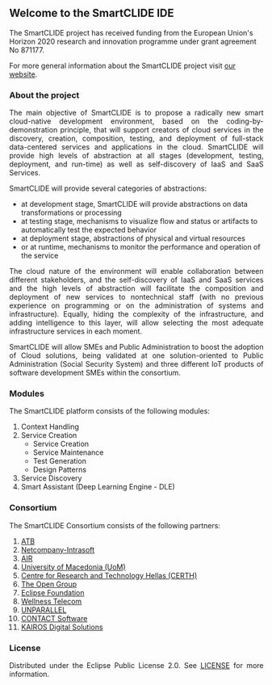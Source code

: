 ## Welcome to the SmartCLIDE IDE
<div style="text-align: left;">
	<p>
		The SmartCLIDE project has received funding from the European Union's Horizon 2020 research and innovation programme under grant agreement No 871177.
	</p>
	<p>
		For more general information about the SmartCLIDE project visit <a href="https://smartclide.eu/">our website</a>.
	</p>
</div>

### About the project

<div style="text-align: justify;">
	<p>
		The main objective of SmartCLIDE is to propose a radically new smart cloud-native development environment, based on the coding-by-demonstration principle, that will support creators of cloud services in the discovery, creation, composition, testing, and deployment of full-stack data-centered services and applications in the cloud. SmartCLIDE will provide high levels of abstraction at all stages (development, testing, deployment, and run-time) as well as self-discovery of IaaS and SaaS Services.
	</p>
</div>

SmartCLIDE will provide several categories of abstractions:

* at development stage, SmartCLIDE will provide abstractions on data transformations or processing
* at testing stage, mechanisms to visualize flow and status or artifacts to automatically test the expected behavior
* at deployment stage, abstractions of physical and virtual resources
* or at runtime, mechanisms to monitor the performance and operation of the service

<div style="text-align: justify;">
	<p>
		The cloud nature of the environment will enable collaboration between different stakeholders, and the self-discovery of IaaS and SaaS services and the high levels of abstraction will facilitate the composition and deployment of new services to nontechnical staff (with no previous experience on programming or on the administration of systems and infrastructure). Equally, hiding the complexity of the infrastructure, and adding intelligence to this layer, will allow selecting the most adequate infrastructure services in each moment.
	</p>
</div>

<div style="text-align: justify;">
	<p>
		SmartCLIDE will allow SMEs and Public Administration to boost the adoption of Cloud solutions, being validated at one solution-oriented to Public Administration (Social Security System) and three different IoT products of software development SMEs within the consortium.
	</p>
</div>


### Modules
<div style="text-align: left;">
	<p>
		The SmartCLIDE platform consists of the following modules:
	</p>
</div>

1. Context Handling
2. Service Creation
	* Service Creation
	* Service Maintenance
	* Test Generation
	* Design Patterns
3. Service Discovery
4. Smart Assistant (Deep Learning Engine - DLE)

### Consortium
<div style="text-align: left;">
	<p>
		The SmartCLIDE Consortium consists of the following partners:
	</p>
</div>

1. [ATB](https://www.atb-bremen.de/)
2. [Netcompany-Intrasoft](https://www.netcompany-intrasoft.com/)
3. [AIR](https://air-institute.com/)
4. [University of Macedonia (UoM)](https://www.uom.gr/en)
5. [Centre for Research and Technology Hellas (CERTH)](https://www.certh.gr/root.en.aspx)
6. [The Open Group](https://www.opengroup.org/)
7. [Eclipse Foundation](https://www.eclipse.org/)
8. [Wellness Telecom](https://wellnesstg.com/en/)
9. [UNPARALLEL](https://www.unparallel.pt/)
10. [CONTACT Software](https://www.contact-software.com/en/)
11. [KAIROS Digital Solutions](https://kairosds.com/)

### License
<div style="text-align: justify;">
	<p>
		Distributed under the Eclipse Public License 2.0. See <a href="https://github.com/eclipse-researchlabs/smartclide-docs/blob/master/LICENSE">LICENSE</a> for more information.
	</p>
</div>